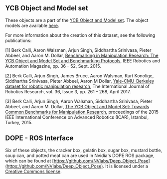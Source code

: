 ## YCB Object and Model set
These objects are a part of the [YCB Object and Model set](http://www.ycbbenchmarks.com/).
The object models are available [here](http://ycb-benchmarks.s3-website-us-east-1.amazonaws.com/).

For more information about the creation of this dataset, see the following publications:

[1] Berk Calli, Aaron Walsman, Arjun Singh, Siddhartha Srinivasa, Pieter Abbeel, and Aaron M. Dollar,
[Benchmarking in Manipulation Research: The YCB Object and Model Set and Benchmarking Protocols](https://ieeexplore.ieee.org/document/7254318),
IEEE Robotics and Automation Magazine, pp. 36 – 52, Sept. 2015.

[2] Berk Calli, Arjun Singh, James Bruce, Aaron Walsman, Kurt Konolige, Siddhartha Srinivasa, Pieter Abbeel, Aaron M Dollar,
[Yale-CMU-Berkeley dataset for robotic manipulation research](https://journals.sagepub.com/doi/abs/10.1177/0278364917700714),
The International Journal of Robotics Research, vol. 36, Issue 3, pp. 261 – 268, April 2017.

[3] Berk Calli, Arjun Singh, Aaron Walsman, Siddhartha Srinivasa, Pieter Abbeel, and Aaron M. Dollar,
[The YCB Object and Model Set: Towards Common Benchmarks for Manipulation Research](https://ieeexplore.ieee.org/document/7251504),
proceedings of the 2015 IEEE International Conference on Advanced Robotics (ICAR), Istanbul, Turkey, 2015.

## DOPE - ROS Interface

Six of these objects, the cracker box, gelatin box, sugar box, mustard bottle, soup can, and potted meat can are used in Nvidia's DOPE
ROS package, which can be found at [https://github.com/NVlabs/Deep_Object_Pose](https://github.com/NVlabs/Deep_Object_Pose).
It is licensed under a [Creative Commons license](https://github.com/NVlabs/Deep_Object_Pose/blob/master/license.md).
